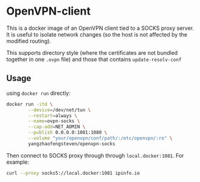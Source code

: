 # OpenVPN-client

This is a docker image of an OpenVPN client tied to a SOCKS proxy server.  It is
useful to isolate network changes (so the host is not affected by the modified
routing).

This supports directory style (where the certificates are not bundled together in one `.ovpn` file) and those that contains `update-resolv-conf`

## Usage

using `docker run` directly:

```bash
docker run -itd \
        --device=/dev/net/tun \
        --restart=always \
        --name=ovpn-socks \
        --cap-add=NET_ADMIN \
        --publish 0.0.0.0:1081:1080 \
        --volume "your/openvpn/conf/path/:/etc/openvpn/:ro" \
        yangzhaofengsteven/openvpn-socks
```

Then connect to SOCKS proxy through through `local.docker:1081`. For example:

```bash
curl --proxy socks5://local.docker:1081 ipinfo.io
```
